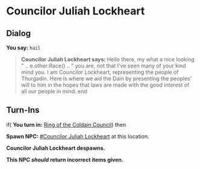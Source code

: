# Councilor Juliah Lockheart



## Dialog

**You say:** `hail`



>**Councilor Juliah Lockheart says:** Hello there, my what a nice looking " .. e.other:Race() .. " you are, not that I've seen many of your kind mind you. I am Councilor Lockheart, representing the people of Thurgadin. Here is where we aid the Dain by presenting the peoples' will to him in the hopes that laws are made with the good interest of all our people in mind.
end

## Turn-Ins





if( **You turn in:** [Ring of the Coldain Council](/item/1464)) then 


**Spawn NPC:**  [\#Councilor Juliah Lockheart](/npc/129063) at this location.


**Councilor Juliah Lockheart despawns.**

**This NPC *should* return incorrect items given.**
